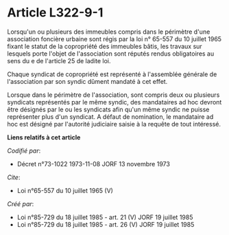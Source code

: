# Article L322-9-1

Lorsqu'un ou plusieurs des immeubles compris dans le périmètre d'une association foncière urbaine sont régis par la loi n°
65-557 du 10 juillet 1965 fixant le statut de la copropriété des immeubles bâtis, les travaux sur lesquels porte l'objet de
l'association sont réputés rendus obligatoires au sens du e de l'article 25 de ladite loi. 

Chaque syndicat de copropriété est représenté à l'assemblée générale de l'association par son syndic dûment mandaté à cet
effet. 

Lorsque dans le périmètre de l'association, sont compris deux ou plusieurs syndicats représentés par le même syndic, des
mandataires ad hoc devront être désignés par le ou les syndicats afin qu'un même syndic ne puisse représenter plus d'un
syndicat. A défaut de nomination, le mandataire ad hoc est désigné par l'autorité judiciaire saisie à la requête de tout
intéressé.

**Liens relatifs à cet article**

_Codifié par_:

  - Décret n°73-1022 1973-11-08 JORF 13 novembre 1973

_Cite_:

  - Loi n°65-557 du 10 juillet 1965 (V)

_Créé par_:

  - Loi n°85-729 du 18 juillet 1985 - art. 21 (V) JORF 19 juillet 1985
  - Loi n°85-729 du 18 juillet 1985 - art. 26 (V) JORF 19 juillet 1985

